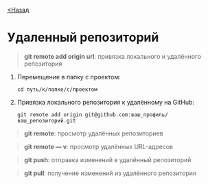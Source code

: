 [<Назад](./readme.md "тык")

# Удаленный репозиторий

>**git remote add origin url**: привязка локального и удалённого репозитория

1. Перемещение в папку с проектом:
   ```
   cd путь/к/папке/с/проектом
   ```
2. Привязка локального репозитория к удалённому на GitHub:
   ```
   git remote add origin git@github.com:ваш_профиль/ваш_репозиторий.git
   ```
>**git remote**: просмотр удалённых репозиториев

>**git remote — v**: просмотр удалённых URL-адресов

>**git push**: отправка изменений в удалённый репозиторий

>**git pull**: получение изменений из удалённого репозитория
